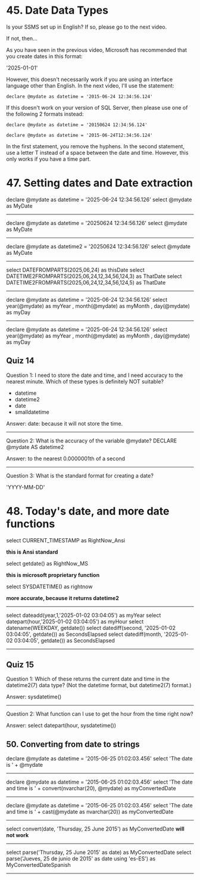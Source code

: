 # 45. Date Data Types
Is your SSMS set up in English? If so, please go to the next video.

If not, then...

As you have seen in the previous video, Microsoft has recommended that you create dates in this format:

'2025-01-01'

However, this doesn't necessarily work if you are using an interface language other than English. In the next video, I'll use the statement:

    declare @mydate as datetime = '2015-06-24 12:34:56.124'

If this doesn't work on your version of SQL Server, then please use one of the following 2 formats instead:

    declare @mydate as datetime = '20150624 12:34:56.124'

    declare @mydate as datetime = '2015-06-24T12:34:56.124'

In the first statement, you remove the hyphens. In the second statement, use a letter T instead of a space between the date and time. However, this only works if you have a time part.

# 47. Setting dates and Date extraction
declare @mydate as datetime = '2025-06-24 12:34:56.126'
select @mydate as MyDate

---
declare @mydate as datetime = '20250624 12:34:56.126'
select @mydate as MyDate

---
declare @mydate as datetime2 = '20250624 12:34:56.126'
select @mydate as MyDate

---
select DATEFROMPARTS(2025,06,24) as thisDate
select DATETIME2FROMPARTS(2025,06,24,12,34,56,124,3) as ThatDate
select DATETIME2FROMPARTS(2025,06,24,12,34,56,124,5) as ThatDate

---
declare @mydate as datetime = '2025-06-24 12:34:56.126'
select year(@mydate) as myYear
, month(@mydate) as myMonth
, day(@mydate) as myDay

---
declare @mydate as datetime = '2025-06-24 12:34:56.126'
select year(@mydate) as myYear
, month(@mydate) as myMonth
, day(@mydate) as myDay

## Quiz 14

Question 1:
I need to store the date and time, and I need accuracy to the nearest minute. Which of these types is definitely NOT suitable?
* datetime
* datetime2
* date
* smalldatetime

Answer: date: because it will not store the time.

---
Question 2:
What is the accuracy of the variable @mydate?
DECLARE @mydate AS datetime2

Answer: to the nearest 0.0000001th of a second

---

Question 3:
What is the standard format for creating a date?

'YYYY-MM-DD'

# 48. Today's date, and more date functions

select CURRENT_TIMESTAMP as RightNow_Ansi 

**this is Ansi standard**

select getdate() as RightNow_MS

**this is microsoft proprietary function**

select SYSDATETIME() as rightnow

**more accurate, because it returns datetime2**

---
select dateadd(year,1,'2025-01-02 03:04:05') as myYear
select datepart(hour,'2025-01-02 03:04:05') as myHour
select datename(WEEKDAY, getdate())
select datediff(second, '2025-01-02 03:04:05', getdate()) as SecondsElapsed
select datediff(month, '2025-01-02 03:04:05', getdate()) as SecondsElapsed

---

## Quiz 15
Question 1:
Which of these returns the current date and time in the datetime2(7) data type? (Not the datetime format, but datetime2(7) format.)

Answer: sysdatetime()

---
Question 2:
What function can I use to get the hour from the time right now?

Answer: select datepart(hour, sysdatetime())

## 50. Converting from date to strings

declare @mydate as datetime = '2015-06-25 01:02:03.456'
select 'The date is ' +  @mydate

---
declare @mydate as datetime = '2015-06-25 01:02:03.456'
select 'The date and time is ' + convert(nvarchar(20), @mydate) as myConvertedDate

---
declare @mydate as datetime = '2015-06-25 01:02:03.456'
select 'The date and time is ' + cast(@mydate as nvarchar(20)) as myConvertedDate

---
select convert(date, 'Thursday, 25 June 2015') as MyConvertedDate
**will not work**

---
select parse('Thursday, 25 June 2015' as date) as MyConvertedDate
select parse('Jueves, 25 de junio de 2015' as date using 'es-ES') as MyConvertedDateSpanish

---





































